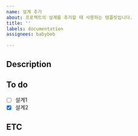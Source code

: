 ```yaml
---
name: 설계 추가
about: 프로젝트의 설계를 추가할 때 사용하는 템플릿입니다.
title: ''
labels: documentation
assignees: babybeb

---
```


## Description

## To do
- [ ] 설계1
- [x] 설계2

## ETC
